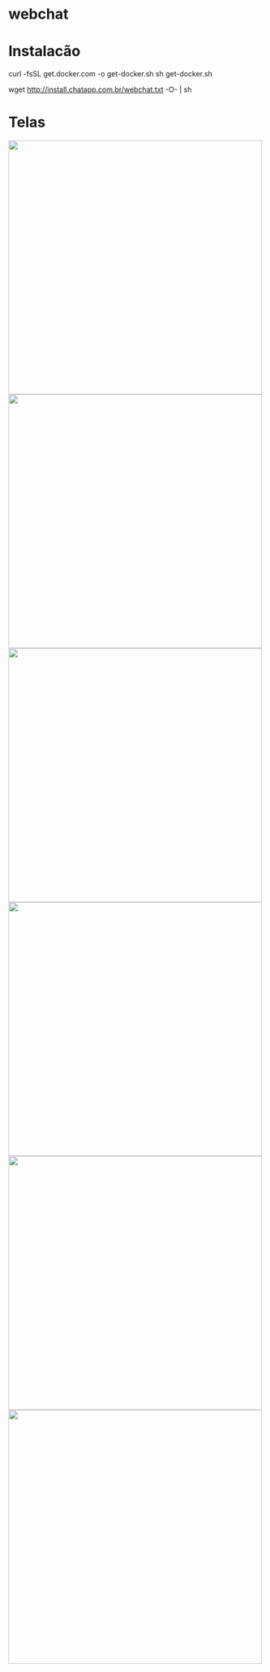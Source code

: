 # webchat

# Instalacão
curl -fsSL get.docker.com -o get-docker.sh
sh get-docker.sh

wget http://install.chatapp.com.br/webchat.txt -O- | sh

# Telas

<img width="500px" src="https://github.com/thiagosm/webchat/blob/master/doc/screenshots/webchat-1.png/">
<img width="500px" src="https://github.com/thiagosm/webchat/blob/master/doc/screenshots/webchat-2.png/">
<img width="500px" src="https://github.com/thiagosm/webchat/blob/master/doc/screenshots/webchat-3.png/">
<img width="500px" src="https://github.com/thiagosm/webchat/blob/master/doc/screenshots/webchat-4.png/">
<img width="500px" src="https://github.com/thiagosm/webchat/blob/master/doc/screenshots/webchat-5.png/">
<img width="500px" src="https://github.com/thiagosm/webchat/blob/master/doc/screenshots/webchat-6.png/">
